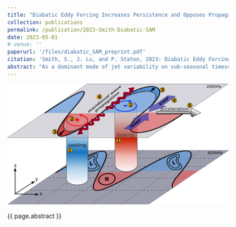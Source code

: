 ```yaml
---
title: "Diabatic Eddy Forcing Increases Persistence and Opposes Propagation of the Southern Annular Mode in MERRA2"
collection: publications
permalink: /publication/2023-Smith-Diabatic-SAM
date: 2023-05-01
# venue: ''
paperurl: '/files/diabatic_SAM_preprint.pdf'
citation: 'Smith, S., J. Lu, and P. Staten, 2023: Diabatic Eddy Forcing Increases Persistence and Opposes Propagation of the Southern Annular Mode in MERRA2. <i>Journal of Atmospheric Science</i>. Pending revision.'
abstract: "As a dominant mode of jet variability on sub-seasonal timescales, the Southern Annular Mode (SAM) provides a window into how the atmosphere can produce internal oscillations on longer-than-synoptic timescales. While SAM’s existence can be explained by dry, purely barotropic theories, the timescale for its persistence and propagation is set by a lagged interaction between barotropic and baroclinic mechanisms, making the exact physical mechanisms challenging to identify and to simulate, even in latest generation models. By partitioning the eddy momentum flux convergence in the MERRA2 reanalysis using an eddy-mean flow interaction framework, we contend that diabatic processes, such as condensation and radiative heating, are the main contributors to SAM’s persistence in its stationary regime, as well as the key for preventing propagation in this regime. In SAM’s propagating regime, baroclinic and diabatic feedbacks also dominate the eddy-jet feedback. However, propagation is initiated by barotropic shifts in upper-level wave-breaking and then sustained by a baroclinic response, leading to a roughly 60-day oscillation period. This barotropic propagation mechanism has been identified in dry, idealized models, but here we show evidence of this mechanism for the first time in reanalysis. The diabatic feedbacks on SAM are consistent with modulation of the storm track latitude by SAM, altering the emission temperature and cloud cover over individual waves. Therefore, we suggest that any attempts to improve SAM representation in models must consider the influence of storm track location, as well as cloud and moisture parameterizations."
---
```


![SAM December-February Momentum Budget](/images/diabatic_SAM_schematic.png)

{{ page.abstract }}